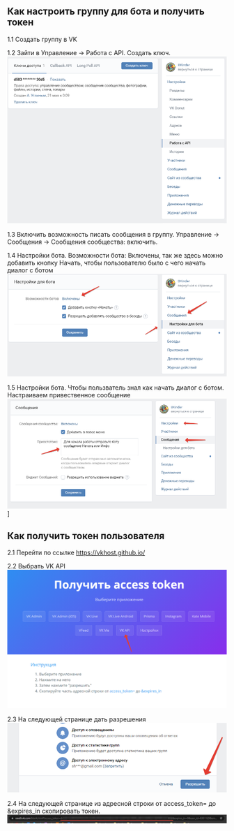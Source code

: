 ## Как настроить группу для бота и получить токен
1.1 Создать группу в VK

1.2 Зайти в Управление -> Работа с API. Создать ключ.
![bot_api](img/bot_api.png)

1.3 Включить возможность писать сообщения в группу. Управление -> Сообщения -> Сообщения сообщества: включить.

1.4 Настройки бота. Возможности бота: Включены, 
так же здесь можно добавить кнопку Начать, чтобы пользователю было с чего начать диалог с ботом 
![bot_api](img/bot_settings.png)

1.5 Настройки бота. Чтобы пользватель знал как начать диалог с ботом. Настраиваем привественное сообщение
![bot_first_msg](img/bot_first_msg.png)]

## Как получить токен пользователя
2.1 Перейти по ссылке https://vkhost.github.io/

2.2 Выбрать VK API
![vk_api_1](img/vk_api_step-1.png)

2.3 На следующей странице дать разрешения
![vk_api_1](img/vk_api_step-2.png)

2.4 На следующей странице из адресной строки от access_token= до &expires_in скопировать токен.
![vk_api_1](img/vk_api_step-3.png)